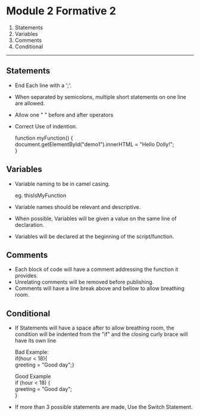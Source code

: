 # Module 2 Formative 2

1. Statements
2. Variables
3. Comments
4. Conditional

***

## Statements

- End Each line with a ';'.
- When separated by semicolons, multiple short statements on one line are allowed.
- Allow one " " before and after operators
- Correct Use of indention.

  function myFunction() {\
      document.getElementById("demo1").innerHTML = "Hello Dolly!";\
  }


## Variables

- Variable naming to be in camel casing.

    eg.  thisIsMyFunction

- Variable names should be relevant and descriptive.
- When possible, Variables will be given a value on the same line of declaration.
- Variables will be declared at the beginning of the script/function.

## Comments

- Each block of code will have a comment addressing the function it provides.
- Unrelating comments will be removed before publishing.
- Comments will have a line break above and bellow to allow breathing room.

## Conditional

- If Statements will have a space after to allow breathing room, the condition will be indented from the "if" and the closing curly brace will have its own line

  Bad Example:    
                  if(hour < 18){\
                  greeting = "Good day";}


  Good Example    
                  if (hour < 18) {\
                      greeting = "Good day";\
                  }


- If more than 3 possible statements are made, Use the Switch Statement.
